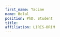 ```yaml
---
first_name: Yacine
name: Belal
position: PhD. Student
title:
affiliation: LIRIS-DRIM
---
```

